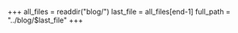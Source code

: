 +++
all_files = readdir("blog/")
last_file = all_files[end-1]
full_path = "../blog/$last_file"
+++

